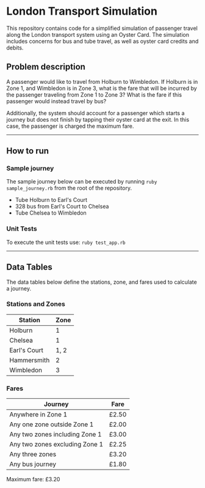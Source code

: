 # London Transport Simulation

This repository contains code for a simplified simulation of passenger travel along the London transport system using an Oyster Card. The simulation includes concerns for bus and tube travel, as well as oyster card credits and debits.

## Problem description

A passenger would like to travel from Holburn to Wimbledon. If Holburn is in Zone 1, and Wimbledon is in Zone 3, what is the fare that will be incurred by the passenger traveling from Zone 1 to Zone 3? What is the fare if this passenger would instead travel by bus?

Additionally, the system should account for a passenger which starts a journey but does not finish by tapping their oyster card at the exit. In this case, the passenger is charged the maximum fare.

---


## How to run

### Sample journey

The sample journey below can be executed by running `ruby sample_journey.rb` from the root of the repository.

- Tube Holburn to Earl's Court
- 328 bus from Earl's Court to Chelsea
- Tube Chelsea to Wimbledon

### Unit Tests

To execute the unit tests use: `ruby test_app.rb`

---


## Data Tables

The data tables below define the stations, zone, and fares used to calculate a journey.

### Stations and Zones

| Station | Zone |
|---|---|
| Holburn  |  1 |
| Chelsea | 1
| Earl's Court | 1, 2|
| Hammersmith | 2 |
| Wimbledon | 3 |

### Fares

| Journey | Fare |
|---|---|
| Anywhere in Zone 1 | £2.50 |
| Any one zone outside Zone 1| £2.00 |
| Any two zones including Zone 1 | £3.00 |
| Any two zones excluding Zone 1 | £2.25 |
| Any three zones | £3.20 |
| Any bus journey | £1.80 |

Maximum fare: £3.20